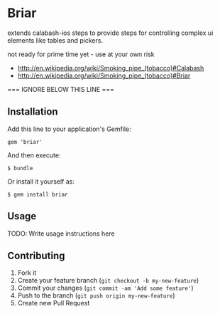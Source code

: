 # Briar

extends calabash-ios steps to provide steps for controlling complex ui
elements like tables and pickers.

not ready for prime time yet - use at your own risk

* http://en.wikipedia.org/wiki/Smoking_pipe_(tobacco)#Calabash
* http://en.wikipedia.org/wiki/Smoking_pipe_(tobacco)#Briar

=== IGNORE BELOW THIS LINE ===

## Installation

Add this line to your application's Gemfile:

    gem 'briar'

And then execute:

    $ bundle

Or install it yourself as:

    $ gem install briar

## Usage

TODO: Write usage instructions here

## Contributing

1. Fork it
2. Create your feature branch (`git checkout -b my-new-feature`)
3. Commit your changes (`git commit -am 'Add some feature'`)
4. Push to the branch (`git push origin my-new-feature`)
5. Create new Pull Request
